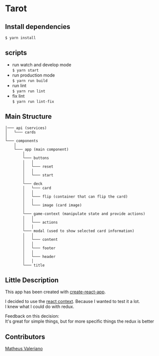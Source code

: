 # Tarot

## Install dependencies
`$ yarn install`

## scripts
* run watch and develop mode\
  `$ yarn start`
* run production mode\
  `$ yarn run build`
* run lint\
  `$ yarn run lint`
* fix lint\
  `$ yarn run lint-fix`


## Main Structure
```
│─── api (services)
│   └─── cards
│
└─── components
    │
    └─── app (main component)
        │
        └─── buttons
        │   │
        │   └─── reset
        │   │
        │   └─── start
        │
        └─── deck
        │   └─── card
        │   │
        │   └─── flip (container that can flip the card)
        │   │
        │   └─── image (card image)
        │
        └─── game-context (manipulate state and provide actions)
        │   │
        │   └─── actions
        │   │
        └─── modal (used to show selected card information)
        │   │
        │   └─── content
        │   │
        │   └─── footer
        │   │
        │   └─── header
        │   │
        └─── title
```


## Little Description
This app has been created with [create-react-app](https://github.com/facebookincubator/create-react-app).

I decided to use the [react context](https://reactjs.org/docs/context.html). Because I wanted to test it a lot.\
I knew what I could do with redux.

Feedback on this decision:\
It's great for simple things, but for more specific things the redux is better


## Contributors
[Matheus Valeriano](https://github.com/mathvaleriano)